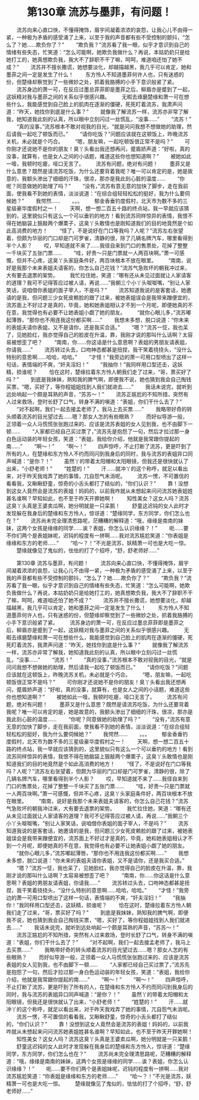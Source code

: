 # 　　第130章 流苏与墨菲，有问题！
　　流苏向来心直口快，不懂得掩饰，眉宇间凝着浓浓的哀怨，让我心儿不由得一紧，一种极为矛盾的感受涌了上来，以至于我的声音都有些不受控制的颤抖，“怎么了？她……欺负你了？”
　　“欺负我？”流苏看了我一眼，似乎才意识到自己的情绪有些失态，忙笑道：“怎么可能啊，她欺负我做什么？再说，本姑奶奶只是给她打工的，她真想欺负我，我大不了辞职不干了嘛，呵呵，难道咱还怕了她不成？”
　　流苏并不擅长撒谎，她想要淡化，却越描越黑，我几乎可以肯定，她和墨菲之间一定是发生了什么！
　　东方怜人不知道墨菲何许人也，只有迷惑的份，但楚缘却察觉到了一些微妙之处，抓着我胳膊的小手下意识般紧了紧。
　　流苏身边的萧一可，在反应过墨总菲菲即是墨菲之后，柳眉亦是蹙到了一起，这妖精对我与墨菲之间的关系似乎很感兴趣。
　　无暇去琢磨楚缘和萧一可在想些什么，我能感觉到自己脸上的肌肉在逐渐的僵硬，死死盯着流苏，我肃声问道：“昨天，她找你到底是什么事？”
　　就像我了解流苏一样，流苏亦非常了解我，她知道我此刻的认真，所以眼中立刻闪过一丝慌乱，“没事……”
　　“流苏！”
　　“真的没事，”流苏根本不敢对视我的目光，“就是问问我想不想做她的助理，然后请我一起吃了顿饭而已。”
　　“请你吃饭？”问题应该就在这顿饭上，昨晚流苏关机，未必就是个巧合。
　　“嗯，朋友嘛，一起吃顿饭很正常不是吗？”
　　可你刚才还说她不是你的朋友！臭丫头看出我还想再问，蹙眉娇声道：“好啦，真的没事，就算有，也是女人之间的小话题，难道这些你也想知道啊？”
　　被她如此一噎，我顿时吃瘪，哑口无言了。
　　流苏有问题，绝对有问题！
　　墨菲又是什么意思？既然是请流苏吃饭，为什么还要背着我呢？唯一可以肯定的是，她是故意的，我额头渗出了细细的汗珠，很凉，那亦是我此刻心脏的温度……
　　“你呢？同意做她的助理了吗？”
　　“没有，”流苏有意无意的加快了脚步，走在我前面，使我看不到她的表情，淡淡说道：“在综合组轻轻松松的挺好，我为什么要伺候她？”
　　我愕然……
　　。。。
　　郁金香垂钓度假村，北天市为数不多的三星级豪华度假村之一！
　　天啊，想一想二百五十路的终点站，我一早就应该猜到的，这里貌似只有这么一个可以垂钓的地方！看到流苏同样惊异的表情，我恨不得在她脑袋上狠敲两个爆栗子，这臭丫头敢情也是刚知道我们的目的地竟然是个如此高消费的地方！
　　“怪了，不是说好在门口等我吗？人呢？”流苏左右张望着，但颇为华丽的门口却是门可罗雀，清静的很，除了几辆名牌汽车，哪里看得到半个人影？
　　哎，早知道就不来了……我径自来到门口的售票处，花掉了整整一千块买了五张门票……
　　“哇，好贵～只是门票就一人两百块啊。”萧一可感慨，但并不心疼，这臭丫头家庭条件好，两百块根本不放在眼里。
　　“南南，说好是我那个未来表姐夫请客的，你怎么自己花钱？”流苏气急败坏的朝我冲过来，大有要去退票的架势。
　　我忙拉住她，笑道：“哪有还从未见过面就让人家请客的道理？我可不记得答应过被人请，再说……”我朝三个小丫头呶呶嘴，“别让人家笑话，说咱借你表姐的面子宰人，不是吗？”
　　流苏知道我说的是客套话，她邀请的是我，但问题三少女死皮赖脸的跟了过来，被她表姐误会是我带来蹭便宜的，流苏面上不好过才是真的，毕竟，她和她表姐相认才不到一个月呢，即便她真的不在意，我觉得也有必要不让她表姐小觑了她的朋友。
　　“就你心眼儿多，”流苏嘟起薄唇，“那你也不用连我这份都买啊……”
　　我想未多想，脱口说道：“你未来的表姐夫请你表姐，又不是请你，还是我买合适。”
　　“嗯？”流苏一怔，我也呆了，见她脸红，我亦觉得自己的脸皮在升温，靠，我刚才说的那叫什么话啊？太容易被想歪了吧？
　　“南南，你……你这话是什么意思啊？表姐的男朋友请表姐，你请我……”
　　流苏转过头去，口吻神态都甚是扭捏，我干笑着挠挠头，“没什么特别的意思啊……哈哈，哈哈。”
　　“才怪！”我旁边的萧一可用口型喷出了这样一句话，表情端的不爽，“奸夫淫妇！”
　　“我抽你！”我同样用口型还击，这妖精，损谁呢？
　　恰在这时，楚缘拉着东方怜人朝我们走了过来，“哥，票买好了吗？”
　　到底是我妹妹，熟知我的脾气啊，即便我不说，她也猜到我会自己掏钱买票，“嗯，买好了，等你程姐姐找到人我们就进去……”
　　我话未说完，就听到远处响起一个颇是耳熟的声音，“苏苏～！”
　　流苏正尴尬的不知所措，突然有人过来救场，登时长舒了口气，转身不满的嗔道：“表姐，你们干什么去了？”
　　“对不起啊，我们一起去接孟老师了，我马上去买票……”
　　我略带好奇的转头顺着流苏的目光望过去……嗯？那女人怎的有些眼熟？
　　而好似导游一般，正领着一众人马慌慌张张跑过来的、应该是流苏表姐的女人见到我，也不由脚下一顿……
　　“人家都已经自己买过票了，”流苏先是抱怨了一句，然后才拉过那一身白色运动装的年轻女孩，笑道：“表姐，我给你介绍，他就是我常跟你提起的南……”
　　“啊～！”
　　“啊～！”
　　四声惊呼，不止打断了流苏，更是吓到了所有的人，在楚缘和东方怜人不约而同闪到我身后的同时，我与流苏的表姐异口同声喊道：“是你？！”
　　虽然丫的带着太阳帽和太阳眼镜，但我还是很快就认了出来，“小舒老师！”
　　“姓楚的！”
　　汗……就冲丫的这个称呼，就足以看出来，对于昨天我戏弄了她的事情，兀自怨气未消呢。
　　流苏一愣，不可置信的看看我，又瞅瞅舒童，惊奇的小舌头都打了结似的，“你们认识？”
　　靠！没想到这女人竟然会是流苏的表姐！妈妈的，以前我咋就从未想起来问问流苏她表姐姓甚名谁啊？早知如此，也不至于昨天开罪她啊！
　　知性美女？这女人吗？流苏这臭丫头真是王婆卖瓜啊，她分明就是一只呆鹅！
　　舒童这迟钝的女人此时才发现躲在我身后的楚缘和东方怜人，惊讶道：“楚缘同学，东方同学，你们怎么也在？”
　　流苏尚未完全理清思路呢，茫糟糟的解释道：“哦，缘缘是南南的妹妹，这两个女孩是缘缘的同学……诶？表姐，你怎么认识缘缘？！”
　　呃……要不你们两个是表姐妹呢，迟钝的程度有一拼啊……我对流苏尴尬笑道：“你表姐是缘缘和东方的老师……”
　　“哈～？！”不光是流苏，妖精萧一可也是大吃一惊。
　　楚缘就像见了鬼似的，怯怯的打了个招呼，“舒，舒老师好……”

　　第130章 流苏与墨菲，有问题！
　　流苏向来心直口快，不懂得掩饰，眉宇间凝着浓浓的哀怨，让我心儿不由得一紧，一种极为矛盾的感受涌了上来，以至于我的声音都有些不受控制的颤抖，“怎么了？她……欺负你了？”
　　“欺负我？”流苏看了我一眼，似乎才意识到自己的情绪有些失态，忙笑道：“怎么可能啊，她欺负我做什么？再说，本姑奶奶只是给她打工的，她真想欺负我，我大不了辞职不干了嘛，呵呵，难道咱还怕了她不成？”
　　流苏并不擅长撒谎，她想要淡化，却越描越黑，我几乎可以肯定，她和墨菲之间一定是发生了什么！
　　东方怜人不知道墨菲何许人也，只有迷惑的份，但楚缘却察觉到了一些微妙之处，抓着我胳膊的小手下意识般紧了紧。
　　流苏身边的萧一可，在反应过墨总菲菲即是墨菲之后，柳眉亦是蹙到了一起，这妖精对我与墨菲之间的关系似乎很感兴趣。
　　无暇去琢磨楚缘和萧一可在想些什么，我能感觉到自己脸上的肌肉在逐渐的僵硬，死死盯着流苏，我肃声问道：“昨天，她找你到底是什么事？”
　　就像我了解流苏一样，流苏亦非常了解我，她知道我此刻的认真，所以眼中立刻闪过一丝慌乱，“没事……”
　　“流苏！”
　　“真的没事，”流苏根本不敢对视我的目光，“就是问问我想不想做她的助理，然后请我一起吃了顿饭而已。”
　　“请你吃饭？”问题应该就在这顿饭上，昨晚流苏关机，未必就是个巧合。
　　“嗯，朋友嘛，一起吃顿饭很正常不是吗？”
　　可你刚才还说她不是你的朋友！臭丫头看出我还想再问，蹙眉娇声道：“好啦，真的没事，就算有，也是女人之间的小话题，难道这些你也想知道啊？”
　　被她如此一噎，我顿时吃瘪，哑口无言了。
　　流苏有问题，绝对有问题！
　　墨菲又是什么意思？既然是请流苏吃饭，为什么还要背着我呢？唯一可以肯定的是，她是故意的，我额头渗出了细细的汗珠，很凉，那亦是我此刻心脏的温度……
　　“你呢？同意做她的助理了吗？”
　　“没有，”流苏有意无意的加快了脚步，走在我前面，使我看不到她的表情，淡淡说道：“在综合组轻轻松松的挺好，我为什么要伺候她？”
　　我愕然……
　　。。。
　　郁金香垂钓度假村，北天市为数不多的三星级豪华度假村之一！
　　天啊，想一想二百五十路的终点站，我一早就应该猜到的，这里貌似只有这么一个可以垂钓的地方！看到流苏同样惊异的表情，我恨不得在她脑袋上狠敲两个爆栗子，这臭丫头敢情也是刚知道我们的目的地竟然是个如此高消费的地方！
　　“怪了，不是说好在门口等我吗？人呢？”流苏左右张望着，但颇为华丽的门口却是门可罗雀，清静的很，除了几辆名牌汽车，哪里看得到半个人影？
　　哎，早知道就不来了……我径自来到门口的售票处，花掉了整整一千块买了五张门票……
　　“哇，好贵～只是门票就一人两百块啊。”萧一可感慨，但并不心疼，这臭丫头家庭条件好，两百块根本不放在眼里。
　　“南南，说好是我那个未来表姐夫请客的，你怎么自己花钱？”流苏气急败坏的朝我冲过来，大有要去退票的架势。
　　我忙拉住她，笑道：“哪有还从未见过面就让人家请客的道理？我可不记得答应过被人请，再说……”我朝三个小丫头呶呶嘴，“别让人家笑话，说咱借你表姐的面子宰人，不是吗？”
　　流苏知道我说的是客套话，她邀请的是我，但问题三少女死皮赖脸的跟了过来，被她表姐误会是我带来蹭便宜的，流苏面上不好过才是真的，毕竟，她和她表姐相认才不到一个月呢，即便她真的不在意，我觉得也有必要不让她表姐小觑了她的朋友。
　　“就你心眼儿多，”流苏嘟起薄唇，“那你也不用连我这份都买啊……”
　　我想未多想，脱口说道：“你未来的表姐夫请你表姐，又不是请你，还是我买合适。”
　　“嗯？”流苏一怔，我也呆了，见她脸红，我亦觉得自己的脸皮在升温，靠，我刚才说的那叫什么话啊？太容易被想歪了吧？
　　“南南，你……你这话是什么意思啊？表姐的男朋友请表姐，你请我……”
　　流苏转过头去，口吻神态都甚是扭捏，我干笑着挠挠头，“没什么特别的意思啊……哈哈，哈哈。”
　　“才怪！”我旁边的萧一可用口型喷出了这样一句话，表情端的不爽，“奸夫淫妇！”
　　“我抽你！”我同样用口型还击，这妖精，损谁呢？
　　恰在这时，楚缘拉着东方怜人朝我们走了过来，“哥，票买好了吗？”
　　到底是我妹妹，熟知我的脾气啊，即便我不说，她也猜到我会自己掏钱买票，“嗯，买好了，等你程姐姐找到人我们就进去……”
　　我话未说完，就听到远处响起一个颇是耳熟的声音，“苏苏～！”
　　流苏正尴尬的不知所措，突然有人过来救场，登时长舒了口气，转身不满的嗔道：“表姐，你们干什么去了？”
　　“对不起啊，我们一起去接孟老师了，我马上去买票……”
　　我略带好奇的转头顺着流苏的目光望过去……嗯？那女人怎的有些眼熟？
　　而好似导游一般，正领着一众人马慌慌张张跑过来的、应该是流苏表姐的女人见到我，也不由脚下一顿……
　　“人家都已经自己买过票了，”流苏先是抱怨了一句，然后才拉过那一身白色运动装的年轻女孩，笑道：“表姐，我给你介绍，他就是我常跟你提起的南……”
　　“啊～！”
　　“啊～！”
　　四声惊呼，不止打断了流苏，更是吓到了所有的人，在楚缘和东方怜人不约而同闪到我身后的同时，我与流苏的表姐异口同声喊道：“是你？！”
　　虽然丫的带着太阳帽和太阳眼镜，但我还是很快就认了出来，“小舒老师！”
　　“姓楚的！”
　　汗……就冲丫的这个称呼，就足以看出来，对于昨天我戏弄了她的事情，兀自怨气未消呢。
　　流苏一愣，不可置信的看看我，又瞅瞅舒童，惊奇的小舌头都打了结似的，“你们认识？”
　　靠！没想到这女人竟然会是流苏的表姐！妈妈的，以前我咋就从未想起来问问流苏她表姐姓甚名谁啊？早知如此，也不至于昨天开罪她啊！
　　知性美女？这女人吗？流苏这臭丫头真是王婆卖瓜啊，她分明就是一只呆鹅！
　　舒童这迟钝的女人此时才发现躲在我身后的楚缘和东方怜人，惊讶道：“楚缘同学，东方同学，你们怎么也在？”
　　流苏尚未完全理清思路呢，茫糟糟的解释道：“哦，缘缘是南南的妹妹，这两个女孩是缘缘的同学……诶？表姐，你怎么认识缘缘？！”
　　呃……要不你们两个是表姐妹呢，迟钝的程度有一拼啊……我对流苏尴尬笑道：“你表姐是缘缘和东方的老师……”
　　“哈～？！”不光是流苏，妖精萧一可也是大吃一惊。
　　楚缘就像见了鬼似的，怯怯的打了个招呼，“舒，舒老师好……”
